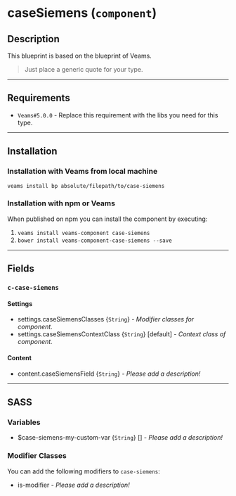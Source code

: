 
# caseSiemens (`component`)

## Description

This blueprint is based on the blueprint of Veams.

> Just place a generic quote for your type.

-----------

## Requirements
- `Veams#5.0.0` - Replace this requirement with the libs you need for this type.

-----------

## Installation

### Installation with Veams from local machine

`veams install bp absolute/filepath/to/case-siemens`

### Installation with npm or Veams

When published on npm you can install the component by executing:

1. `veams install veams-component case-siemens`
2. `bower install veams-component-case-siemens --save`

-----------

## Fields

### `c-case-siemens`

#### Settings
- settings.caseSiemensClasses {`String`} - _Modifier classes for component._
- settings.caseSiemensContextClass {`String`} [default] - _Context class of component._ 

#### Content
- content.caseSiemensField {`String`} - _Please add a description!_

------------

## SASS

### Variables

- $case-siemens-my-custom-var {`String`} [] - _Please add a description!_

### Modifier Classes

You can add the following modifiers to `case-siemens`:
- is-modifier - _Please add a description!_
